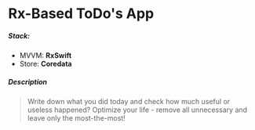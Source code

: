 # Rx-Based ToDo's App

##### Stack:
  - MVVM: **RxSwift**
  - Store: **Coredata**

##### Description

> Write down what you did today and check how much useful or useless happened? Optimize your life - remove all unnecessary and leave only the most-the-most!
